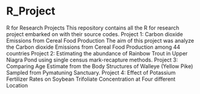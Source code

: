 # R_Project
R for Research Projects
This repository contains all the R for research project embarked on with their source codes.
Project 1: Carbon dioxide Emissions from Cereal Food Production
The aim of this project was analyze the Carbon dioxide Emissions from Cereal Food Production among 44 countries 
Project 2: Estimating the abundance of Rainbow Trout in Upper Niagra Pond using single census mark-recapture methods.
Project 3: Comparing Age Estimate from the Body Structures of Walleye (Yellow Pike) Sampled from Pymatuning Sanctuary.
Project 4: Effect of Potassium Fertilizer Rates on Soybean Trifoliate Concentration at Four different Location
